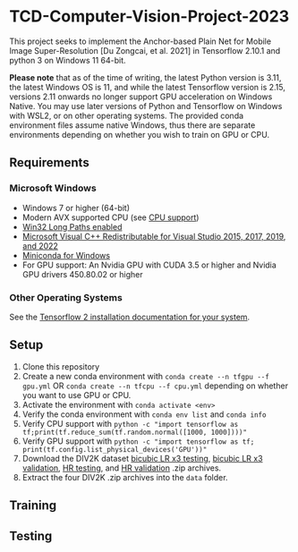 # TCD-Computer-Vision-Project-2023

This project seeks to implement the Anchor-based Plain Net for Mobile Image Super-Resolution [Du Zongcai, et al. 2021] in Tensorflow 2.10.1 and python 3 on Windows 11 64-bit.

**Please note** that as of the time of writing, the latest Python version is 3.11, the latest Windows OS is 11, and while the latest Tensorflow version is 2.15, versions 2.11 onwards no longer support GPU acceleration on Windows Native. You may use later versions of Python and Tensorflow on Windows with WSL2, or on other operating systems. The provided conda environment files assume native Windows, thus there are separate environments depending on whether you wish to train on GPU or CPU.

## Requirements

### Microsoft Windows

- Windows 7 or higher (64-bit)
- Modern AVX supported CPU (see [CPU support](https://www.tensorflow.org/install/source_windows#cpu_support))
- [Win32 Long Paths enabled](https://superuser.com/a/1119980)
- [Microsoft Visual C++ Redistributable for Visual Studio 2015, 2017, 2019, and 2022](https://learn.microsoft.com/en-US/cpp/windows/latest-supported-vc-redist?view=msvc-170#visual-studio-2015-2017-2019-and-2022)
- [Miniconda for Windows](https://docs.conda.io/projects/miniconda/en/latest/miniconda-install.html)
- For GPU support: An Nvidia GPU with CUDA 3.5 or higher and Nvidia GPU drivers 450.80.02 or higher

### Other Operating Systems

See the [Tensorflow 2 installation documentation for your system](https://www.tensorflow.org/install/pip).

## Setup

1. Clone this repository
2. Create a new conda environment with `conda create --n tfgpu --f gpu.yml` OR `conda create --n tfcpu --f cpu.yml` depending on whether you want to use GPU or CPU.
3. Activate the environment with `conda activate <env>`
4. Verify the conda environment with `conda env list` and `conda info`
5. Verify CPU support with `python -c "import tensorflow as tf;print(tf.reduce_sum(tf.random.normal([1000, 1000])))"`
6. Verify GPU support with `python -c "import tensorflow as tf; print(tf.config.list_physical_devices('GPU'))"`
7. Download the DIV2K dataset [bicubic LR x3 testing](http://data.vision.ee.ethz.ch/cvl/DIV2K/DIV2K_train_LR_bicubic_X3.zip), [bicubic LR x3 validation](http://data.vision.ee.ethz.ch/cvl/DIV2K/DIV2K_valid_LR_bicubic_X3.zip), [HR testing](http://data.vision.ee.ethz.ch/cvl/DIV2K/DIV2K_train_HR.zip), and [HR validation](http://data.vision.ee.ethz.ch/cvl/DIV2K/DIV2K_valid_HR.zip) .zip archives.
8. Extract the four DIV2K .zip archives into the `data` folder.

## Training

## Testing
